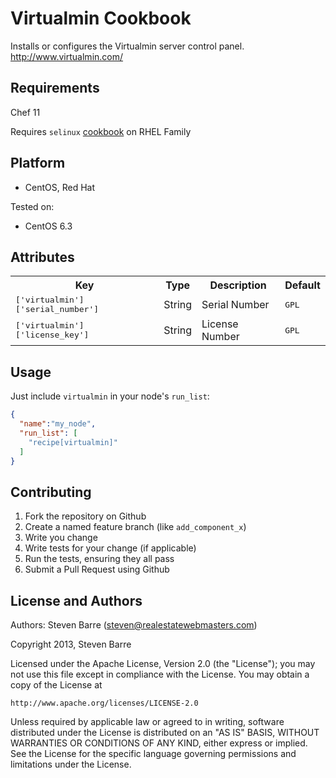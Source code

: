Virtualmin Cookbook
===================
Installs or configures the Virtualmin server control panel. http://www.virtualmin.com/

Requirements
------------
Chef 11

Requires `selinux` [cookbook](http://community.opscode.com/cookbooks/selinux) on RHEL Family

Platform
--------
* CentOS, Red Hat

Tested on:

* CentOS 6.3

Attributes
----------

<table>
  <tr>
    <th>Key</th>
    <th>Type</th>
    <th>Description</th>
    <th>Default</th>
  </tr>
  <tr>
    <td><tt>['virtualmin']['serial_number']</tt></td>
    <td>String</td>
    <td>Serial Number</td>
    <td><tt>GPL</tt></td>
  </tr>
  <tr>
    <td><tt>['virtualmin']['license_key']</tt></td>
    <td>String</td>
    <td>License Number</td>
    <td><tt>GPL</tt></td>
  </tr>
</table>

Usage
-----

Just include `virtualmin` in your node's `run_list`:

```json
{
  "name":"my_node",
  "run_list": [
    "recipe[virtualmin]"
  ]
}
```

Contributing
------------

1. Fork the repository on Github
2. Create a named feature branch (like `add_component_x`)
3. Write you change
4. Write tests for your change (if applicable)
5. Run the tests, ensuring they all pass
6. Submit a Pull Request using Github

License and Authors
-------------------
Authors: Steven Barre (<steven@realestatewebmasters.com>)

Copyright 2013, Steven Barre

Licensed under the Apache License, Version 2.0 (the "License");
you may not use this file except in compliance with the License.
You may obtain a copy of the License at

    http://www.apache.org/licenses/LICENSE-2.0

Unless required by applicable law or agreed to in writing, software
distributed under the License is distributed on an "AS IS" BASIS,
WITHOUT WARRANTIES OR CONDITIONS OF ANY KIND, either express or implied.
See the License for the specific language governing permissions and
limitations under the License.
